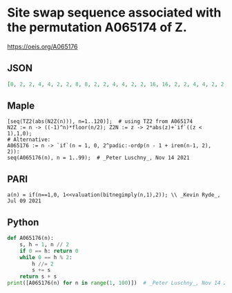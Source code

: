 # Site swap sequence associated with the permutation A065174 of Z\.
https://oeis.org/A065176
## JSON
```JSON
[0, 2, 2, 4, 4, 2, 2, 8, 8, 2, 2, 4, 4, 2, 2, 16, 16, 2, 2, 4, 4, 2, 2, 8, 8, 2, 2, 4, 4, 2, 2, 32, 32, 2, 2, 4, 4, 2, 2, 8, 8, 2, 2, 4, 4, 2, 2, 16, 16, 2, 2, 4, 4, 2, 2, 8, 8, 2, 2, 4, 4, 2, 2, 64, 64, 2, 2, 4, 4, 2, 2, 8, 8, 2, 2, 4, 4, 2, 2, 16, 16, 2, 2, 4, 4, 2, 2, 8, 8, 2, 2, 4, 4, 2, 2, 32, 32, 2, 2]
```
## Maple
```Maple
[seq(TZ2(abs(N2Z(n))), n=1..120)];  # using TZ2 from A065174
N2Z := n -> ((-1)^n)*floor(n/2); Z2N := z -> 2*abs(z)+`if`((z < 1),1,0);
# Alternative:
A065176 := n -> `if`(n = 1, 0, 2^padic:-ordp(n - 1 + irem(n-1, 2), 2)):
seq(A065176(n), n = 1..99);  # _Peter Luschny_, Nov 14 2021
```
## PARI
```PARI
a(n) = if(n==1,0, 1<<valuation(bitnegimply(n,1),2)); \\ _Kevin Ryde_, Jul 09 2021
```
## Python
```Python
def A065176(n):
    s, h = 1, n // 2
    if 0 == h: return 0
    while 0 == h % 2:
        h //= 2
        s += s
    return s + s
print([A065176(n) for n in range(1, 100)])  # _Peter Luschny_, Nov 14 2021
```
